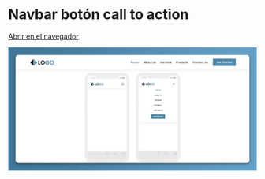 # Navbar botón call to action

[Abrir en el navegador](https://oscarpedroza.github.io/html-css-js-components-and-layouts/navbars/navbar-cta/)

![navbar-cta-screen](img/navbar-cta-screen.jpg)

